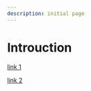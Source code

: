 ```yaml
---
description: initial page
---
```


# Introuction

[link 1](https://app.gitbook.com/@gianlucafilippi-91/s/gianluca-filippi/~/drafts/-Mki0YtuHuRmlCOL_fzL/chapter-1)

[link 2](https://app.gitbook.com/@gianlucafilippi-91/s/gianluca-filippi/~/drafts/-Mki0YtuHuRmlCOL_fzL/chapter-2)



